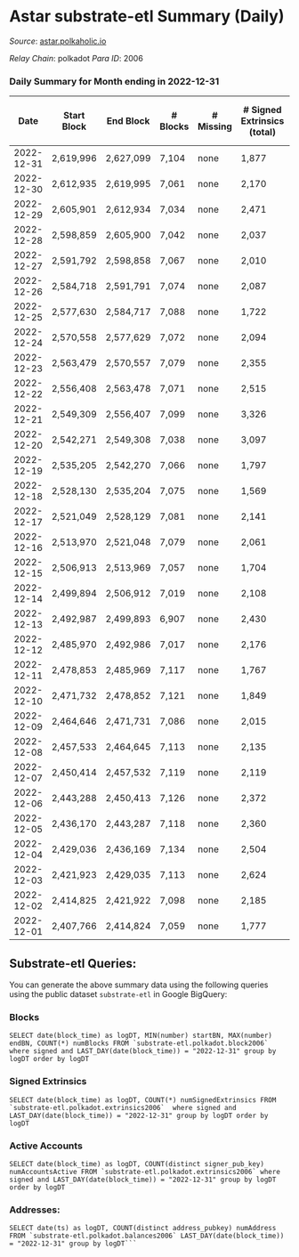 # Astar substrate-etl Summary (Daily)

_Source_: [astar.polkaholic.io](https://astar.polkaholic.io)

*Relay Chain*: polkadot
*Para ID*: 2006



### Daily Summary for Month ending in 2022-12-31


| Date | Start Block | End Block | # Blocks | # Missing | # Signed Extrinsics (total) | # Active Accounts | # Addresses with Balances | # Events | # Transfers | # XCM Transfers In | # XCM Transfers Out |
| ---- | ----------- | --------- | -------- | --------- | --------------------------- | ----------------- | ------------------------- | -------- | ----------- | ------------------ | ------------------- |
| 2022-12-31 | 2,619,996 | 2,627,099 | 7,104 | none | 1,877 | 878 | 492,617 | 422,690 | 10,128 ($530,579) | 17 ($7,952.79) | 1 ($155.21) |
| 2022-12-30 | 2,612,935 | 2,619,995 | 7,061 | none | 2,170 | 977 | 492,425 | 409,501 | 10,796 ($1,078,088) | 23 ($5,757.12) | 3 ($12.13) |
| 2022-12-29 | 2,605,901 | 2,612,934 | 7,034 | none | 2,471 | 1,187 | 492,156 | 428,513 | 11,978 ($1,215,679) | 32 ($4,877.25) | 10 ($2.72) |
| 2022-12-28 | 2,598,859 | 2,605,900 | 7,042 | none | 2,037 | 919 | 491,791 | 416,673 | 14,150 ($532,150) | 21 ($3,184.88) | 6 ($35.17) |
| 2022-12-27 | 2,591,792 | 2,598,858 | 7,067 | none | 2,010 | 904 | 491,509 | 391,279 | 10,016 ($774,350) | 16 ($311.25) | 3 ($6.09) |
| 2022-12-26 | 2,584,718 | 2,591,791 | 7,074 | none | 2,087 | 955 | 491,264 | 389,711 | 9,854 ($823,584) | 16 ($1,418.20) | 3 ($43.28) |
| 2022-12-25 | 2,577,630 | 2,584,717 | 7,088 | none | 1,722 | 797 | 491,054 | 372,133 | 9,826 ($531,674) | 13 ($705.90) | 1 ($1.28) |
| 2022-12-24 | 2,570,558 | 2,577,629 | 7,072 | none | 2,094 | 928 | 490,806 | 481,268 | 10,385 ($524,773) | 10 ($3,209.39) | 2 ($73.61) |
| 2022-12-23 | 2,563,479 | 2,570,557 | 7,079 | none | 2,355 | 1,007 | 490,505 | 674,198 | 10,852 ($807,271) | 23 ($2,863.29) | 3 ($109.68) |
| 2022-12-22 | 2,556,408 | 2,563,478 | 7,071 | none | 2,515 | 1,104 | 490,027 | 463,338 | 12,146 ($4,242,217) | 15 ($6,348.74) | 1 ($0.40) |
| 2022-12-21 | 2,549,309 | 2,556,407 | 7,099 | none | 3,326 | 1,212 | 489,417 | 456,147 | 13,817 ($3,148,997) | 27 ($13,986.93) | 3 ($157.66) |
| 2022-12-20 | 2,542,271 | 2,549,308 | 7,038 | none | 3,097 | 1,139 | 488,423 | 1,106,805 | 13,130 ($698,731) | 24 ($7,021.10) |   |
| 2022-12-19 | 2,535,205 | 2,542,270 | 7,066 | none | 1,797 | 868 | 487,413 | 374,018 | 9,652 ($762,499) | 32 ($7,000.57) | 3 ($54.77) |
| 2022-12-18 | 2,528,130 | 2,535,204 | 7,075 | none | 1,569 | 772 | 487,242 | 374,153 | 9,153 ($547,980) | 14 ($7,059.10) |   |
| 2022-12-17 | 2,521,049 | 2,528,129 | 7,081 | none | 2,141 | 887 | 487,141 | 420,683 | 11,869 ($1,214,465) | 50 ($26,627.54) | 2 ($1.04) |
| 2022-12-16 | 2,513,970 | 2,521,048 | 7,079 | none | 2,061 | 922 | 486,927 | 437,127 | 11,571 ($1,273,091) | 43 ($18,336.05) | 5 ($576.33) |
| 2022-12-15 | 2,506,913 | 2,513,969 | 7,057 | none | 1,704 | 868 | 486,740 | 351,629 | 9,685 ($1,194,464) | 26 ($4,481.51) | 1 ($11.71) |
| 2022-12-14 | 2,499,894 | 2,506,912 | 7,019 | none | 2,108 | 901 | 486,579 | 376,048 | 10,769 ($1,289,262) | 19 ($7,278.43) | 2 ($12.76) |
| 2022-12-13 | 2,492,987 | 2,499,893 | 6,907 | none | 2,430 | 1,106 |  | 433,007 | 10,926 ($3,190,155) | 22 ($3,087.43) | 4 ($49.62) |
| 2022-12-12 | 2,485,970 | 2,492,986 | 7,017 | none | 2,176 | 978 | 485,720 | 415,834 | 9,938 ($1,080,493) | 19 ($688.00) | 3 ($0.16) |
| 2022-12-11 | 2,478,853 | 2,485,969 | 7,117 | none | 1,767 | 784 | 485,476 | 374,784 | 9,165 ($382,097) | 16 ($8,314.60) | 3 ($90.15) |
| 2022-12-10 | 2,471,732 | 2,478,852 | 7,121 | none | 1,849 | 777 | 485,337 | 340,045 | 9,295 ($419,957) | 24 ($4,695.83) |   |
| 2022-12-09 | 2,464,646 | 2,471,731 | 7,086 | none | 2,015 | 856 | 485,125 | 348,761 | 9,669 ($834,411) | 9 ($171.54) | 2 ($0.48) |
| 2022-12-08 | 2,457,533 | 2,464,645 | 7,113 | none | 2,135 | 911 | 484,982 | 365,275 | 10,227 ($1,678,187) | 19 ($4,002.41) | 3 ($61.13) |
| 2022-12-07 | 2,450,414 | 2,457,532 | 7,119 | none | 2,119 | 996 | 484,826 | 342,530 | 10,176 ($1,311,007) | 13 ($1,001.52) | 3 ($16.39) |
| 2022-12-06 | 2,443,288 | 2,450,413 | 7,126 | none | 2,372 | 965 | 484,844 | 353,617 | 11,285 ($1,703,114) | 40 ($28,226.73) | 3 ($88.26) |
| 2022-12-05 | 2,436,170 | 2,443,287 | 7,118 | none | 2,360 | 973 | 484,683 | 363,547 | 9,978 ($1,528,887) | 16 ($1,283.27) | 3 ($343.06) |
| 2022-12-04 | 2,429,036 | 2,436,169 | 7,134 | none | 2,504 | 1,070 | 484,579 | 379,517 | 11,928 ($1,556,199) | 23 ($21,654.44) |   |
| 2022-12-03 | 2,421,923 | 2,429,035 | 7,113 | none | 2,624 | 1,052 | 484,359 | 421,258 | 15,206 ($2,237,122) | 35 ($11,239.17) | 4 ($622.98) |
| 2022-12-02 | 2,414,825 | 2,421,922 | 7,098 | none | 2,185 | 902 | 484,018 | 468,440 | 13,052 ($1,238,556) | 39 ($13,250.71) | 1 ($0.17) |
| 2022-12-01 | 2,407,766 | 2,414,824 | 7,059 | none | 1,777 | 831 | 483,776 | 378,551 | 10,354 ($707,089) | 22 ($1,734.18) | 3 ($52.64) |

## Substrate-etl Queries:
You can generate the above summary data using the following queries using the public dataset `substrate-etl` in Google BigQuery:


### Blocks
```
SELECT date(block_time) as logDT, MIN(number) startBN, MAX(number) endBN, COUNT(*) numBlocks FROM `substrate-etl.polkadot.block2006`  where signed and LAST_DAY(date(block_time)) = "2022-12-31" group by logDT order by logDT
```


### Signed Extrinsics
```
SELECT date(block_time) as logDT, COUNT(*) numSignedExtrinsics FROM `substrate-etl.polkadot.extrinsics2006`  where signed and LAST_DAY(date(block_time)) = "2022-12-31" group by logDT order by logDT
```


### Active Accounts
```
SELECT date(block_time) as logDT, COUNT(distinct signer_pub_key) numAccountsActive FROM `substrate-etl.polkadot.extrinsics2006` where signed and LAST_DAY(date(block_time)) = "2022-12-31" group by logDT order by logDT
```


### Addresses:
```
SELECT date(ts) as logDT, COUNT(distinct address_pubkey) numAddress FROM `substrate-etl.polkadot.balances2006` LAST_DAY(date(block_time)) = "2022-12-31" group by logDT```

